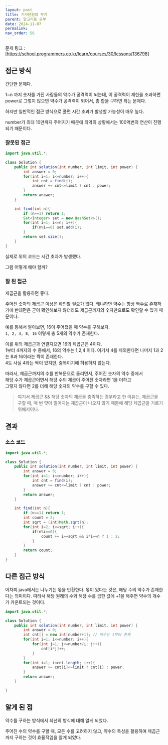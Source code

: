 ```yaml
---
layout: post
title: 기사단원의 무기
parent: 알고리즘 공부
date: 2024-11-07
permalink:
nav_order: 56
---
```


문제 링크 : [https://school.programmers.co.kr/learn/courses/30/lessons/136798]

## 접근 방식

간단한 문제다.

1~n 까지 숫자를 가진 사람들의 약수가 공격력이 되는데, 이 공격력이 제한을 초과하면 power로 그렇지 않으면 약수가 공격력이 되어서, 총 합을 구하면 되는 문제다.

하지만 일반적인 접근 방식으로 풀면 시간 초과가 발생할 가능성이 매우 높다.

number가 최대 10만까지 주어지기 때문에 최악의 상황에서는 100억번의 연산이 진행되기 때문이다.

### 잘못된 접근

```java
import java.util.*;

class Solution {
    public int solution(int number, int limit, int power) {
        int answer = 0;
        for(int i=1; i<=number; i++){
            int cnt = find(i);
            answer += cnt<=limit ? cnt : power;
        }
        return answer;
    }

    int find(int n){
        if (n==1) return 1;
        Set<Integer> set = new HashSet<>();
        for(int i=1; i<=n; i++){
            if(n%i==0) set.add(i);
        }
        return set.size();
    }
}
```

실제로 위의 코드는 시간 초과가 발생했다.

그럼 어떻게 해야 할까?

### 잘 된 접근

제곱근을 활용하면 좋다.

주어진 숫자의 제곱근 이상은 확인할 필요가 없다. 왜냐하면 약수는 항상 짝수로 존재하기에 반대편은 굳이 확인해보지 않더라도 제곱근까지의 숫자만으로도 확인할 수 있기 때문이다.

예를 통해서 알아보면, 16이 주어졌을 때 약수를 구해보자.  
`1, 2, 4, 8, 16` 이렇게 총 5개의 약수가 존재한다.

이를 위의 제곱근과 연결지으면 16의 제곱근은 4이다.  
1부터 4까지의 수 중에서, 16의 약수는 1,2,4 이다. 여기서 4를 제외한다면 나머지 1과 2는 8과 16이라는 짝이 존재한다.  
4도 사실 4라는 짝이 있지만, 중복이기에 허용하지 않는다.

따라서, 제곱근까지의 수를 반복문으로 돌리면서, 주어진 숫자의 약수 중에서  
해당 수가 제곱근이면서 해당 수의 제곱이 주어진 숫자라면 1을 더하고  
그렇지 않다면 2를 더해 해당 숫자의 약수를 구할 수 있다.

> 여기서 제곱근 && 해당 숫자의 제곱을 충족하는 경우라고 한 이유는, 제곱근을 구할 때, 매 번 맞아 떨어지는 제곱근이 나오지 않기 때문에 해당 제곱근을 거르기 위해서이다.

## 결과

### 소스 코드

```java
import java.util.*;

class Solution {
    public int solution(int number, int limit, int power) {
        int answer = 0;
        for(int i=1; i<=number; i++){
            int cnt = find(i);
            answer += cnt<=limit ? cnt : power;
        }
        return answer;
    }

    int find(int n){
        if (n==1) return 1;
        int count = 2;
        int sqrt = (int)Math.sqrt(n);
        for(int i=2; i<=sqrt; i++){
            if(n%i==0){
                count += i==sqrt && i*i==n ? 1 : 2;
            }
        }
        return count;
    }
}
```

## 다른 접근 방식

어차피 java에서는 나누기는 몫을 반환한다. 몫이 있다는 것은, 해당 수의 약수가 존재한다는 의미이다. 따라서 해당 원래의 수와 해당 수를 곱한 값에 +1을 해주면 약수의 개수가 카운트되는 것이다.

```java
import java.util.*;

class Solution {
    public int solution(int number, int limit, int power) {
        int answer = 0;
        int cnt[] = new int[number+1]; // 약수는 1부터 존재
        for(int i=1; i<=number; i++){
            for(int j=1; j<=number/i; j++){
                cnt[i*j]++;
            }
        }
        for(int i=1; i<cnt.length; i++){
            answer += cnt[i]<=limit ? cnt[i] : power;
        }
        return answer;
    }

}
```

## 알게 된 점

약수를 구하는 방식에서 최선의 방식에 대해 알게 되었다.

주어진 수의 약수를 구할 때, 모든 수를 고려하지 않고, 약수의 특성을 활용하여 제곱근까지 구하는 것이 효율적임을 알게 되었다.

[https://school.programmers.co.kr/learn/courses/30/lessons/136798]: https://school.programmers.co.kr/learn/courses/30/lessons/136798
